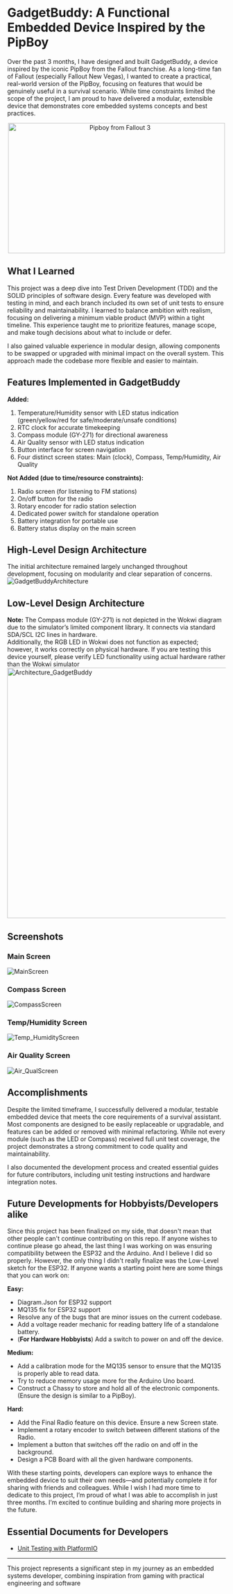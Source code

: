 # GadgetBuddy: A Functional Embedded Device Inspired by the PipBoy

Over the past 3 months, I have designed and built GadgetBuddy, a device inspired by the iconic PipBoy from the Fallout franchise. As a long-time fan of Fallout (especially Fallout New Vegas), I wanted to create a practical, real-world version of the PipBoy, focusing on features that would be genuinely useful in a survival scenario. While time constraints limited the scope of the project, I am proud to have delivered a modular, extensible device that demonstrates core embedded systems concepts and best practices.

<div style="text-align: center;">
<img src="https://github.com/user-attachments/assets/fb1897d2-c71e-400b-8209-96cbfc2160ee" alt="Pipboy from Fallout 3" width="500" height="300">
</div>

## What I Learned

This project was a deep dive into Test Driven Development (TDD) and the SOLID principles of software design. Every feature was developed with testing in mind, and each branch included its own set of unit tests to ensure reliability and maintainability. I learned to balance ambition with realism, focusing on delivering a minimum viable product (MVP) within a tight timeline. This experience taught me to prioritize features, manage scope, and make tough decisions about what to include or defer.

I also gained valuable experience in modular design, allowing components to be swapped or upgraded with minimal impact on the overall system. This approach made the codebase more flexible and easier to maintain.

## Features Implemented in GadgetBuddy

**Added:**
1. Temperature/Humidity sensor with LED status indication (green/yellow/red for safe/moderate/unsafe conditions)
2. RTC clock for accurate timekeeping
3. Compass module (GY-271) for directional awareness
4. Air Quality sensor with LED status indication
5. Button interface for screen navigation
6. Four distinct screen states: Main (clock), Compass, Temp/Humidity, Air Quality

**Not Added (due to time/resource constraints):**
1. Radio screen (for listening to FM stations)
2. On/off button for the radio
3. Rotary encoder for radio station selection
4. Dedicated power switch for standalone operation
5. Battery integration for portable use
6. Battery status display on the main screen

## High-Level Design Architecture

The initial architecture remained largely unchanged throughout development, focusing on modularity and clear separation of concerns.
![GadgetBuddyArchitecture](https://github.com/user-attachments/assets/93aa00ef-e8a5-475b-8d41-6e0748dac4e1)

## Low-Level Design Architecture

**Note:** The Compass module (GY-271) is not depicted in the Wokwi diagram due to the simulator’s limited component library. It connects via standard SDA/SCL I2C lines in hardware.  
Additionally, the RGB LED in Wokwi does not function as expected; however, it works correctly on physical hardware. If you are testing this device yourself, please verify LED functionality using actual hardware rather than the Wokwi simulator
<img width="962" height="577" alt="Architecture_GadgetBuddy" src="https://github.com/user-attachments/assets/93bfd43b-6935-4e5a-bcf6-b356912838ce" />

## Screenshots

### Main Screen
![MainScreen](https://github.com/user-attachments/assets/bfaca8c7-df64-43cd-bdf7-3e3e58ebd339)

### Compass Screen
![CompassScreen](https://github.com/user-attachments/assets/5d50ae83-8e20-4d04-987e-632ac725687a)

### Temp/Humidity Screen
![Temp_HumidityScreen](https://github.com/user-attachments/assets/1f489fa3-9543-4c4d-b737-c9cf1205ef7f)

### Air Quality Screen
![Air_QualScreen](https://github.com/user-attachments/assets/e0faea5d-d1ba-402a-9a00-91ab4aeda657)

## Accomplishments

Despite the limited timeframe, I successfully delivered a modular, testable embedded device that meets the core requirements of a survival assistant. Most components are designed to be easily replaceable or upgradable, and features can be added or removed with minimal refactoring. While not every module (such as the LED or Compass) received full unit test coverage, the project demonstrates a strong commitment to code quality and maintainability.

I also documented the development process and created essential guides for future contributors, including unit testing instructions and hardware integration notes.

## Future Developments for Hobbyists/Developers alike
Since this project has been finalized on my side, that doesn't mean that other people can't continue contributing on this repo. If anyone wishes to continue please go ahead, the last thing I was working on was ensuring compatibility between the ESP32 and the Arduino. And I believe I did so properly. However, the only thing I didn't really finalize was the Low-Level sketch for the ESP32. If anyone wants a starting point here are some things that you can work on:

**Easy:**
- Diagram.Json for ESP32 support
- MQ135 fix for ESP32 support
- Resolve any of the bugs that are minor issues on the current codebase.
- Add a voltage reader mechanic for reading battery life of a standalone battery.
- (**For Hardware Hobbyists**) Add a switch to power on and off the device.

**Medium:**
- Add a calibration mode for the MQ135 sensor to ensure that the MQ135 is properly able to read data.
- Try to reduce memory usage more for the Arduino Uno board.
- Construct a Chassy to store and hold all of the electronic components. (Ensure the design is similar to a PipBoy).

**Hard:**
- Add the Final Radio feature on this device. Ensure a new Screen state.
- Implement a rotary encoder to switch between different stations of the Radio.
- Implement a button that switches off the radio on and off in the background.
- Design a PCB Board with all the given hardware components.

With these starting points, developers can explore ways to enhance the embedded device to suit their own needs—and potentially complete it for sharing with friends and colleagues. While I wish I had more time to dedicate to this project, I’m proud of what I was able to accomplish in just three months. I’m excited to continue building and sharing more projects in the future.

## Essential Documents for Developers

- [Unit Testing with PlatformIO](https://github.com/FrankVanris2/GadgetBuddy/blob/main/Documentation/UnitTestingPlatformIO.md)

---

This project represents a significant step in my journey as an embedded systems developer, combining inspiration from gaming with practical engineering and software
